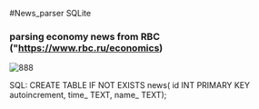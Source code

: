 #News_parser SQLite
### parsing economy news from RBC ("https://www.rbc.ru/economics)

![888](https://user-images.githubusercontent.com/54048747/224272427-a403b68f-f2b1-42af-9e32-ae5e18c705f8.JPG)

SQL:
CREATE TABLE IF NOT EXISTS news(
    id INT PRIMARY KEY autoincrement,
    time_ TEXT,
    name_ TEXT);

